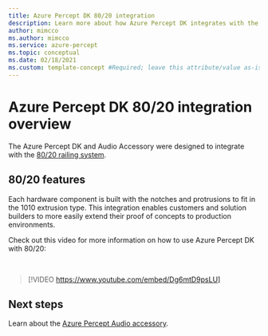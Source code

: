 ```yaml
---
title: Azure Percept DK 80/20 integration
description: Learn more about how Azure Percept DK integrates with the 80/20 railing system.
author: mimcco
ms.author: mimcco
ms.service: azure-percept
ms.topic: conceptual
ms.date: 02/18/2021
ms.custom: template-concept #Required; leave this attribute/value as-is.
---
```


# Azure Percept DK 80/20 integration overview

The Azure Percept DK and Audio Accessory were designed to integrate with the [80/20 railing system](https://8020.net/).

## 80/20 features

Each hardware component is built with the notches and protrusions to fit in the 1010 extrusion type. This integration enables customers and solution builders to more easily extend their proof of concepts to production environments.

Check out this video for more information on how to use Azure Percept DK with 80/20:

</br>

> [!VIDEO https://www.youtube.com/embed/Dg6mtD9psLU]  

## Next steps

Learn about the [Azure Percept Audio accessory](./overview-azure-percept-audio.md).